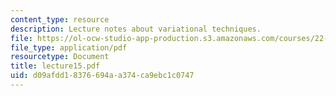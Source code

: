 ```yaml
---
content_type: resource
description: Lecture notes about variational techniques.
file: https://ol-ocw-studio-app-production.s3.amazonaws.com/courses/22-615-mhd-theory-of-fusion-systems-spring-2007/d09afdd18376694aa374ca9ebc1c0747_lecture15.pdf
file_type: application/pdf
resourcetype: Document
title: lecture15.pdf
uid: d09afdd1-8376-694a-a374-ca9ebc1c0747
---
```

